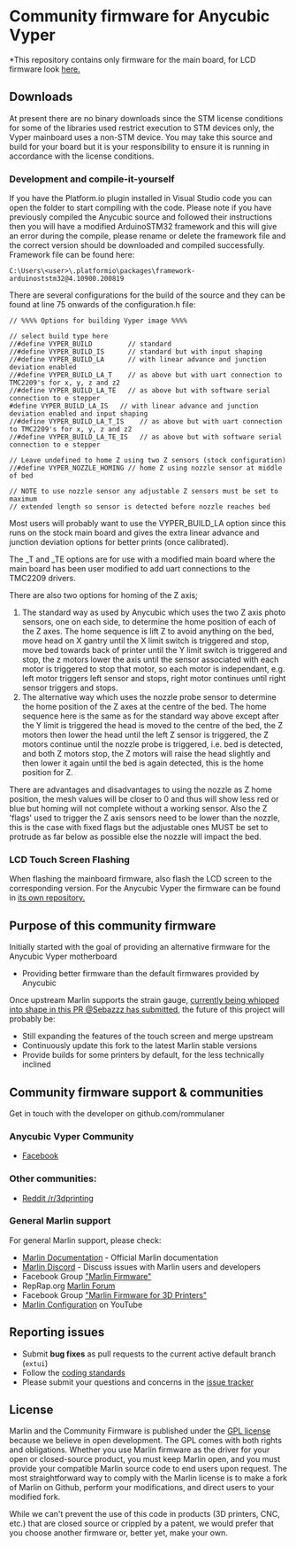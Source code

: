# Community firmware for Anycubic Vyper

*This repository contains only firmware for the main board, for LCD firmware look [here.](https://github.com/rommulaner/Anycubic_Vyper_LCD_CE_6.2)

## Downloads

At present there are no binary downloads since the STM license conditions for some of the libraries used restrict execution to STM devices only, the Vyper mainboard uses a non-STM device. 
You may take this source and build for your board but it is your responsibility to ensure it is running in accordance with the license conditions.


### Development and compile-it-yourself

If you have the Platform.io plugin installed in Visual Studio code you can open the folder to start compiling with the code.
Please note if you have previously compiled the Anycubic source and followed their instructions then you will have a modified ArduinoSTM32 framework and this will give an error during the compile, please rename or delete the framework file and the correct version should be downloaded and compiled successfully.
Framework file can be found here:
```
C:\Users\<user>\.platformio\packages\framework-arduinoststm32@4.10900.200819
```


There are several configurations for the build of the source and they can be found at line 75 onwards of the configuration.h file:

```
// %%%% Options for building Vyper image %%%%

// select build type here
//#define VYPER_BUILD         // standard
//#define VYPER_BUILD_IS      // standard but with input shaping
//#define VYPER_BUILD_LA      // with linear advance and junction deviation enabled
//#define VYPER_BUILD_LA_T    // as above but with uart connection to TMC2209's for x, y, z and z2
//#define VYPER_BUILD_LA_TE   // as above but with software serial connection to e stepper
#define VYPER_BUILD_LA_IS   // with linear advance and junction deviation enabled and input shaping
//#define VYPER_BUILD_LA_T_IS    // as above but with uart connection to TMC2209's for x, y, z and z2
//#define VYPER_BUILD_LA_TE_IS   // as above but with software serial connection to e stepper

// Leave undefined to home Z using two Z sensors (stock configuration)
//#define VYPER_NOZZLE_HOMING // home Z using nozzle sensor at middle of bed

// NOTE to use nozzle sensor any adjustable Z sensors must be set to maximum
// extended length so sensor is detected before nozzle reaches bed
```
Most users will probably want to use the VYPER_BUILD_LA option since this runs on the stock main board and gives the extra linear advance and junction deviation options for better prints (once calibrated).

The _T and _TE options are for use with a modified main board where the main board has been user modified to add uart connections to the TMC2209 drivers.

There are also two options for homing of the Z axis;
1. The standard way as used by Anycubic which uses the two Z axis photo sensors, one on each side, to determine the home position of each of the Z axes. 
	The home sequence is lift Z to avoid anything on the bed, 
	move head on X gantry until the X limit switch is triggered and stop, 
	move bed towards back of printer until the Y limit switch is triggered and stop, 
	the z motors lower the axis until the sensor associated with each motor is triggered to stop that motor, so each motor is independant, e.g. left motor triggers left sensor and stops, right motor continues until right sensor triggers and stops.
2. The alternative way which uses the nozzle probe sensor to determine the home position of the Z axes at the centre of the bed. 
	The home sequence here is the same as for the standard way above except after the Y limit is triggered the head is moved to the centre of the bed,
	the Z motors then lower the head until the left Z sensor is triggered,
	the Z motors continue until the nozzle probe is triggered, i.e. bed is detected, and both Z motors stop,
	the Z motors will raise the head slightly and then lower it again until the bed is again detected, this is the home position for Z.
	
There are advantages and disadvantages to using the nozzle as Z home position, the mesh values will be closer to 0 and thus will show less red or blue but homing will not complete without a working sensor. Also the Z 'flags' used to trigger the Z axis sensors need to be lower than the nozzle, this is the case with fixed flags but the adjustable ones MUST be set to protrude as far below as possible else the nozzle will impact the bed.

### LCD Touch Screen Flashing
When flashing the mainboard firmware, also flash the LCD screen to the corresponding version. 
For the Anycubic Vyper the firmware can be found in [its own repository.](https://github.com/rommulaner/Anycubic_Vyper_LCD_CE_6.2)

## Purpose of this community firmware

Initially started with the goal of providing an alternative firmware for the Anycubic Vyper motherboard

- Providing better firmware than the default firmwares provided by Anycubic

Once upstream Marlin supports the strain gauge, [currently being whipped into shape in this PR @Sebazzz has submitted](https://github.com/MarlinFirmware/Marlin/pull/19958), the future of this project will probably be:

- Still expanding the features of the touch screen and merge upstream
- Continuously update this fork to the latest Marlin stable versions
- Provide builds for some printers by default, for the less technically inclined

## Community firmware support & communities

Get in touch with the developer on github.com/rommulaner


### Anycubic Vyper Community

- [Facebook](https://www.facebook.com/groups/anycubicvyper)

### Other communities:

- [Reddit /r/3dprinting](https://www.reddit.com/r/3dprinting/)

### General Marlin support

For general Marlin support, please check:

- [Marlin Documentation](http://marlinfw.org) - Official Marlin documentation
- [Marlin Discord](https://discord.gg/n5NJ59y) - Discuss issues with Marlin users and developers
- Facebook Group ["Marlin Firmware"](https://www.facebook.com/groups/1049718498464482/)
- RepRap.org [Marlin Forum](http://forums.reprap.org/list.php?415)
- Facebook Group ["Marlin Firmware for 3D Printers"](https://www.facebook.com/groups/3Dtechtalk/)
- [Marlin Configuration](https://www.youtube.com/results?search_query=marlin+configuration) on YouTube


## Reporting issues

- Submit **bug fixes** as pull requests to the current active default branch (`extui`)
- Follow the [coding standards](https://marlinfw.org/docs/development/coding_standards.html)
- Please submit your questions and concerns in the [issue tracker](https://github.com/MarlinFirmware/Marlin/issues)


## License

Marlin and the Community Firmware is published under the [GPL license](/LICENSE) because we believe in open development. The GPL comes with both rights and obligations. Whether you use Marlin firmware as the driver for your open or closed-source product, you must keep Marlin open, and you must provide your compatible Marlin source code to end users upon request. The most straightforward way to comply with the Marlin license is to make a fork of Marlin on Github, perform your modifications, and direct users to your modified fork.

While we can't prevent the use of this code in products (3D printers, CNC, etc.) that are closed source or crippled by a patent, we would prefer that you choose another firmware or, better yet, make your own.
